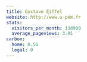```yaml
---
title: Gustave Eiffel
website: http://www.u-pem.fr
stats:
  visitors_per_month: 138900
  average_pageviews: 3.91
carbon:
  home: 0.56
  legal: 0
---
```

